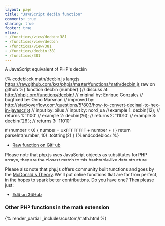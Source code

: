 ```yaml
---
layout: page
title: "JavaScript decbin function"
comments: true
sharing: true
footer: true
alias:
- /functions/view/decbin:381
- /functions/view/decbin
- /functions/view/381
- /functions/decbin:381
- /functions/381
---
```

<!-- Generated by Rakefile:build -->
A JavaScript equivalent of PHP's decbin

{% codeblock math/decbin.js lang:js https://raw.github.com/kvz/phpjs/master/functions/math/decbin.js raw on github %}
function decbin (number) {
  //  discuss at: http://phpjs.org/functions/decbin/
  // original by: Enrique Gonzalez
  // bugfixed by: Onno Marsman
  // improved by: http://stackoverflow.com/questions/57803/how-to-convert-decimal-to-hex-in-javascript
  //    input by: pilus
  //    input by: nord_ua
  //   example 1: decbin(12);
  //   returns 1: '1100'
  //   example 2: decbin(26);
  //   returns 2: '11010'
  //   example 3: decbin('26');
  //   returns 3: '11010'

  if (number < 0) {
    number = 0xFFFFFFFF + number + 1
  }
  return parseInt(number, 10)
    .toString(2)
}
{% endcodeblock %}

 - [Raw function on GitHub](https://github.com/kvz/phpjs/blob/master/functions/math/decbin.js)

Please note that php.js uses JavaScript objects as substitutes for PHP arrays, they are 
the closest match to this hashtable-like data structure. 

Please also note that php.js offers community built functions and goes by the 
[McDonald's Theory](https://medium.com/what-i-learned-building/9216e1c9da7d). We'll put online 
functions that are far from perfect, in the hopes to spark better contributions. 
Do you have one? Then please just: 

 - [Edit on GitHub](https://github.com/kvz/phpjs/edit/master/functions/math/decbin.js)


### Other PHP functions in the math extension
{% render_partial _includes/custom/math.html %}
